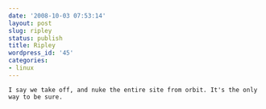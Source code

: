 ```yaml
---
date: '2008-10-03 07:53:14'
layout: post
slug: ripley
status: publish
title: Ripley
wordpress_id: '45'
categories:
- linux
---
```


    I say we take off, and nuke the entire site from orbit. It's the only way to be sure.
